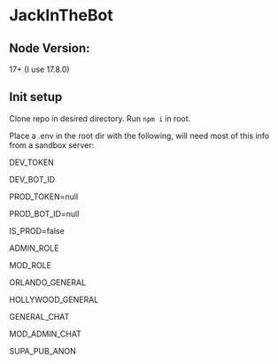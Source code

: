 # JackInTheBot

## Node Version:
17+ (I use 17.8.0)

## Init setup

Clone repo in desired directory. Run `npm i` in root. 

Place a .env in the root dir with the following, will need most of this info from a sandbox server:

DEV_TOKEN 

DEV_BOT_ID 

PROD_TOKEN=null

PROD_BOT_ID=null

IS_PROD=false


ADMIN_ROLE

MOD_ROLE

ORLANDO_GENERAL

HOLLYWOOD_GENERAL

GENERAL_CHAT

MOD_ADMIN_CHAT


SUPA_PUB_ANON

